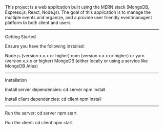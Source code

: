 This project is a web application built using the MERN stack (MongoDB, Express.js, React, Node.js). 
The goal of this application is to manage the multiple events and organize, and a provide user friendly eventmanagent platform to both client and users

***********************************************************************
Getting Started

Ensure you have the following installed:

Node.js (version x.x.x or higher)
npm (version x.x.x or higher) or yarn (version x.x.x or higher)
MongoDB (either locally or using a service like MongoDB Atlas)

***************************
Installation

Install server dependencies: 
      cd server
      npm install

Install client dependencies:
    cd client
    npm install

************************
Run the server:
    cd server
    npm start

Run the client:
    cd client
    npm start




